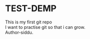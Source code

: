 # TEST-DEMP
This is my first git repo<br>
I want to practise git so that i can grow.<br>
Author-siddu.
